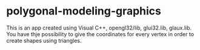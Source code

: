 # polygonal-modeling-graphics
This is an app created using Visual C++, opengl32/lib, glui32.lib, glaux.lib. 
You have thje possibility to give the coordinates for every vertex in order to create shapes using triangles.